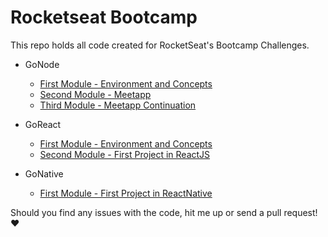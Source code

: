 # Rocketseat Bootcamp

This repo holds all code created for RocketSeat's Bootcamp Challenges.

- GoNode

  - [First Module - Environment and Concepts](gonode/challenge1)
  - [Second Module - Meetapp](gonode/challenge2)
  - [Third Module - Meetapp Continuation](gonode/challenge3)

- GoReact

  - [First Module - Environment and Concepts](goreact/challenge1)
  - [Second Module - First Project in ReactJS](goreact/challenge2)

- GoNative
  - [First Module - First Project in ReactNative](gonative/challenge1)

Should you find any issues with the code, hit me up or send a pull request! :heart:
